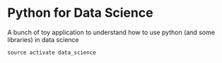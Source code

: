 # Python for Data Science

A bunch of toy application to understand how to use python (and some libraries) in data science

```source activate data_science```